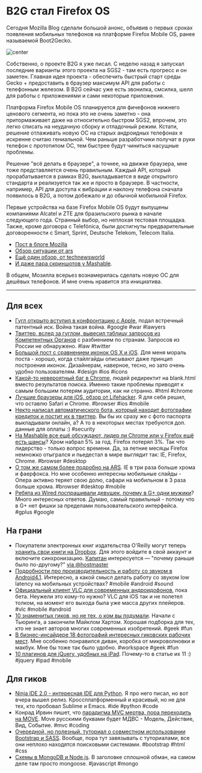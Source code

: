 # B2G стал Firefox OS

Сегодня Mozilla Blog сделали большой анонс, объявив о первых сроках появления мобильных телефонов на платформе Firefox Mobile OS, ранее называемой Boot2Gecko.

![center](http://www.boot2gecko.eu/wp-content/uploads/2012/03/logo_0064_65.png)

Собственно, о проекте B2G я уже писал. С неделю назад я запускал последние варианты этого проекта на SGS2 - там есть прогресс и он заметен. Главная идея проекта - обеспечить быстрый старт среды Gecko + предоставить в браузер максимум API для работы с телефонным железом. В B2G сейчас уже есть звонилка, смсилка, шелл для работы с приложениями и сами некоторые приложения.

Платформа Firefox Mobile OS планируется для фичефонов нижнего ценового сегмента, но пока это не очень заметно - она притормаживает даже на относительно быстром SGS2, впрочем, это легко списать на неудачную сборку и отладочный режим. Кстати, решение отлаживать новую ОС на старых андроидных телефонах я искренне считаю гениальной. Чем раньше разработчики получат в руки телефон с прототипом ОС, тем быстрее будут чиниться насущные проблемы.

Решение "всё делать в браузере", а точнее, на движке браузера, мне тоже представляется очень правильным. Каждый API, который прорабатывается в рамках B2G, выкладывается в виде открытого стандарта и реализуется так же и просто в браузере. В частности, например, API для доступа к вибрации и наклону телефона сначала появилось в B2G, а потом добежало и до обычной мобильной Firefox.

Первые устройства на базе Firefox Mobile OS будут выпущены компаниями Alcatel и ZTE для бразильского рынка в начале следующего года. Странный выбор, но неплохая тестовая площадка. Также, кроме договора с Telefónica, были достигнуты предварительные договоренности с Smart, Sprint, Deutsche Telekom, Telecom Italia.

* [Пост в блоге Mozilla](http://blog.mozilla.org/blog/2012/07/02/firefox-mobile-os/)
* [Обзор ситуации от ars](http://arstechnica.com/gadgets/2012/07/mozillas-b2g-to-be-called-firefox-os-will-ship-in-2013/)
* [Ещё один обзор, от technewsworld](http://www.technewsworld.com/rsstory/75537.html)
* [И даже пара скриншотов у Mashable](http://mashable.com/2012/07/02/firefox-os/).

В общем, Мозилла всерьез вознамерилась сделать новую ОС для дешёвых телефонов. И мне очень нравится эта инициатива.

-----

## Для всех
* [Гугл открыто вступил в конфронтацию с Apple](http://www.bgr.com/2012/07/02/samsung-apple-patent-dispute-google/), подал встречный патентный иск. Война такая война. #google #war #lawyers
* [Твиттер, вслед за гуглом, вывесил таблицу запросов из Компетентных Органов](http://blog.twitter.com/2012/07/twitter-transparency-report.html) с разбиением по странам. Запросов из России не обнаружено. #law #twitter
* [Большой пост с сравнением иконок OS X и iOS](http://pxldot.com/post/26373071943/apples-icon-ecosystem-or-carrying-the-quality-all-the). Для меня мораль поста - хорошо, когда стайлгайды описывают даже принцип построения иконок. Дизайнерам, наверное, тесно, но зато очень удобно пользователям. #design #ios #icons
* [Какой-то невероятный баг в Chrome](http://productforums.google.com/forum/#!topic/websearch/80GcWKQBZhs), людей редиректит на blank.html вместо результатов поиска. Именно такие проблемы приводят к самым большим потерям аудитории, как ни странно. #html #chrome
* [Лучшие браузеры для iOS, обзор от Lifehacker](http://lifehacker.com/5922808/lifehacker-faceoff-the-best-web-browsers-for-iphone-and-ipad). Я для себя решил, что оставлю Safari и Chrome. #browser #ios #mobile
* [Некто написал автоматического бота, который находит фотографии кредиток и постит их в твиттер](http://mashable.com/2012/07/02/debit-card-photos-online/). Вы бы их сразу же с фото паспорта выкладывали онлайн, а? А то в некоторых местах требуются доп. данные для оплаты :) #security
* [На Mashable все ещё обсуждают, лидер ли Chrome или у Firefox ещё есть шансы](http://mashable.com/2012/07/02/chrome-vs-firefox/)? Хром набрал 5% за год. Firefox потерял 3%. Так что лидерство - только вопрос времени. Да, за летние месяцы Firefox немножко отыгрался и пьедестал в мире выглядит так: IE, Firefox, Chrome. #browser #desktop
* [О том же самом более подробно на ARS](http://arstechnica.com/information-technology/2012/07/firefox-fights-back-holds-on-to-second-place-in-world-browser-shares/). IE в три раза больше хрома и фаерфокса. Но мне особенно интересны мобильные слайды - Опера активно теряет свою долю, сафари на мобильном в 3 раза больше хрома. #browser #desktop #mobile
* [Ребята из Wired поспрашивали девушек, почему в G+ одни мужики](http://www.wired.com/business/2012/07/google-plus-women/)? Много интересных ответов. Думаю, самый правильный - потому что в G+ нет фишки за пределами пользовательского интерфейса. #gplus #google


## На грани
* Покупатели электронных книг издательства O'Reilly могут теперь [хранить свои книги на Dropbox](http://shop.oreilly.com/category/customer-service/dropbox.do). Для этого войдите в свой аккаунт и включите синхронизацию.  [Капитан](http://lurkmore.to/Капитан_Очевидность) интересуется — "почему раньше было по-другому?" [via @hostmaster](http://github.com/hostmaster)
* [Подробности про производительность и работу со звуком в Android4.1](http://createdigitalmusic.com/2012/07/android-high-performance-audio-in-4-1-and-what-it-means-plus-libpd-goodness-today/). Интересно, а какой смысл делать работу со звуком low latency на мобильных устройствах? #mobile #android #sound
* [Официальный клиент VLC для современных андроидофонов](http://venturebeat.com/2012/07/02/vlc-lands-on-android-beta/), пока бета. Неужели это кому-то нужно? VLC для iOS так и не полетел толком, на момент его выхода была уже масса других плейеров. #vlc #mobile #android
* [10 знаменитых гиков, но не тех, о ком вы подумали](http://www.makeuseof.com/tag/10-famous-geeks-changed-world/). Начали с Тьюринга, а закончили Майклом Хартом. Хорошая подборка для тех, кто не знает авторов многих современных изобретений. #geek #fun
* [В бизнес-инсайдере 18 фотографий интересных гиковских рабочих мест](http://www.businessinsider.com/check-out-these-18-bizarre-hacker-workspaces-2012-7). Мне особенно понравился диван, коробка от микроволновки и макбук. Мне бы тоже так было удобно. #workspace #geek #fun
* [10 плагинов для jQuery, удобных на iPad](http://www.jquery4u.com/mobile/10-jquery-ipad-plugins/#.T_JxlCkiiCg). Почему-то в статье их 11 :) #jquery #ipad #mobile

## Для гиков
* [Ninja IDE 2.0 - интересная IDE для Python](http://ninja-ide.org/). Я про него писал, но вот вчера вышел релиз. Кроссплатформенный и красивый, но не для тех, кто пробовал Sublime и Emacs. #ide #python #code
* Конрад Ирвин пишет, что [парадигма MVC мертва, пора переходить на MOVE](http://cirw.in/blog/time-to-move-on). Move русскими буквами будет МДВС - Модель, Действие, Вид, Событие. #mvc #coding
* [Очередной, но полезный, туториал о совместном использовании Bootstrap и SASS](http://www.1stwebdesigner.com/css/build-website-using-twitter-bootstrap-sass-1/). Вообще, пора тут завязывать с туториалами, все они неплохо находятся поисковыми системами. #bootstrap #html #css
* [Схемы в MongoDB и Node.js](http://slashdot.org/topic/bi/schemas-in-mongodb-with-node-js/). В заголовке сплошной обман, на самом деле там просто mongoose. #javascript #mongo